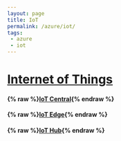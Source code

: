 ```yaml
---
layout: page
title: IoT
permalink: /azure/iot/
tags: 
 - azure
 - iot
---
```


# [Internet of Things](https://docs.microsoft.com/en-us/azure/iot-fundamentals/)

#### {% raw %}[IoT Central](iot-central){% endraw %}

#### {% raw %}[IoT Edge](iot-edge){% endraw %}

#### {% raw %}[IoT Hub](iot-hub){% endraw %}
